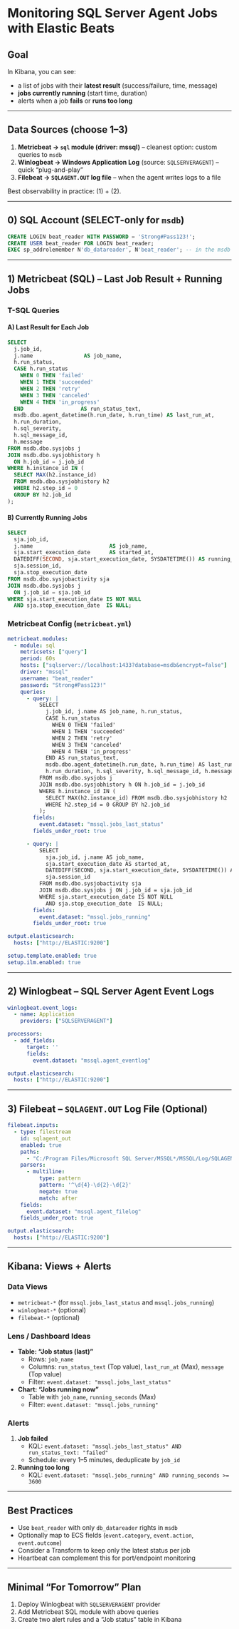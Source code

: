 # Monitoring SQL Server Agent Jobs with Elastic Beats

## Goal
In Kibana, you can see:
- a list of jobs with their **latest result** (success/failure, time, message)
- **jobs currently running** (start time, duration)
- alerts when a job **fails** or **runs too long**

---

## Data Sources (choose 1–3)
1. **Metricbeat → `sql` module (driver: mssql)** – cleanest option: custom queries to `msdb`
2. **Winlogbeat → Windows Application Log** (source: `SQLSERVERAGENT`) – quick “plug-and-play”
3. **Filebeat → `SQLAGENT.OUT` log file** – when the agent writes logs to a file

Best observability in practice: (1) + (2).

---

## 0) SQL Account (SELECT-only for `msdb`)
```sql
CREATE LOGIN beat_reader WITH PASSWORD = 'Strong#Pass123!';
CREATE USER beat_reader FOR LOGIN beat_reader;
EXEC sp_addrolemember N'db_datareader', N'beat_reader'; -- in the msdb database
```

---

## 1) Metricbeat (SQL) – Last Job Result + Running Jobs

### T-SQL Queries

#### A) Last Result for Each Job
```sql
SELECT 
  j.job_id,
  j.name                AS job_name,
  h.run_status,
  CASE h.run_status 
    WHEN 0 THEN 'failed' 
    WHEN 1 THEN 'succeeded' 
    WHEN 2 THEN 'retry' 
    WHEN 3 THEN 'canceled' 
    WHEN 4 THEN 'in_progress' 
  END                  AS run_status_text,
  msdb.dbo.agent_datetime(h.run_date, h.run_time) AS last_run_at,
  h.run_duration,
  h.sql_severity,
  h.sql_message_id,
  h.message
FROM msdb.dbo.sysjobs j
JOIN msdb.dbo.sysjobhistory h 
  ON h.job_id = j.job_id
WHERE h.instance_id IN (
  SELECT MAX(h2.instance_id)
  FROM msdb.dbo.sysjobhistory h2
  WHERE h2.step_id = 0
  GROUP BY h2.job_id
);
```

#### B) Currently Running Jobs
```sql
SELECT 
  sja.job_id,
  j.name                        AS job_name,
  sja.start_execution_date      AS started_at,
  DATEDIFF(SECOND, sja.start_execution_date, SYSDATETIME()) AS running_seconds,
  sja.session_id,
  sja.stop_execution_date
FROM msdb.dbo.sysjobactivity sja
JOIN msdb.dbo.sysjobs j 
  ON j.job_id = sja.job_id
WHERE sja.start_execution_date IS NOT NULL
  AND sja.stop_execution_date  IS NULL;
```

### Metricbeat Config (`metricbeat.yml`)
```yaml
metricbeat.modules:
  - module: sql
    metricsets: ["query"]
    period: 60s
    hosts: ["sqlserver://localhost:1433?database=msdb&encrypt=false"]
    driver: "mssql"
    username: "beat_reader"
    password: "Strong#Pass123!"
    queries:
      - query: |
          SELECT 
            j.job_id, j.name AS job_name, h.run_status,
            CASE h.run_status 
              WHEN 0 THEN 'failed' 
              WHEN 1 THEN 'succeeded' 
              WHEN 2 THEN 'retry' 
              WHEN 3 THEN 'canceled' 
              WHEN 4 THEN 'in_progress' 
            END AS run_status_text,
            msdb.dbo.agent_datetime(h.run_date, h.run_time) AS last_run_at,
            h.run_duration, h.sql_severity, h.sql_message_id, h.message
          FROM msdb.dbo.sysjobs j
          JOIN msdb.dbo.sysjobhistory h ON h.job_id = j.job_id
          WHERE h.instance_id IN (
            SELECT MAX(h2.instance_id) FROM msdb.dbo.sysjobhistory h2
            WHERE h2.step_id = 0 GROUP BY h2.job_id
          );
        fields:
          event.dataset: "mssql.jobs_last_status"
        fields_under_root: true

      - query: |
          SELECT 
            sja.job_id, j.name AS job_name,
            sja.start_execution_date AS started_at,
            DATEDIFF(SECOND, sja.start_execution_date, SYSDATETIME()) AS running_seconds,
            sja.session_id
          FROM msdb.dbo.sysjobactivity sja
          JOIN msdb.dbo.sysjobs j ON j.job_id = sja.job_id
          WHERE sja.start_execution_date IS NOT NULL
            AND sja.stop_execution_date  IS NULL;
        fields:
          event.dataset: "mssql.jobs_running"
        fields_under_root: true

output.elasticsearch:
  hosts: ["http://ELASTIC:9200"]

setup.template.enabled: true
setup.ilm.enabled: true
```

---

## 2) Winlogbeat – SQL Server Agent Event Logs
```yaml
winlogbeat.event_logs:
  - name: Application
    providers: ["SQLSERVERAGENT"]

processors:
  - add_fields:
      target: ''
      fields:
        event.dataset: "mssql.agent_eventlog"

output.elasticsearch:
  hosts: ["http://ELASTIC:9200"]
```

---

## 3) Filebeat – `SQLAGENT.OUT` Log File (Optional)
```yaml
filebeat.inputs:
  - type: filestream
    id: sqlagent_out
    enabled: true
    paths:
      - "C:/Program Files/Microsoft SQL Server/MSSQL*/MSSQL/Log/SQLAGENT.OUT*"
    parsers:
      - multiline:
          type: pattern
          pattern: '^\d{4}-\d{2}-\d{2}'
          negate: true
          match: after
    fields:
      event.dataset: "mssql.agent_filelog"
    fields_under_root: true

output.elasticsearch:
  hosts: ["http://ELASTIC:9200"]
```

---

## Kibana: Views + Alerts

### Data Views
- `metricbeat-*` (for `mssql.jobs_last_status` and `mssql.jobs_running`)
- `winlogbeat-*` (optional)
- `filebeat-*` (optional)

### Lens / Dashboard Ideas
- **Table: “Job status (last)”**
  - Rows: `job_name`
  - Columns: `run_status_text` (Top value), `last_run_at` (Max), `message` (Top value)
  - Filter: `event.dataset: "mssql.jobs_last_status"`
- **Chart: “Jobs running now”**
  - Table with `job_name`, `running_seconds` (Max)
  - Filter: `event.dataset: "mssql.jobs_running"`

### Alerts
1. **Job failed**
   - KQL: `event.dataset: "mssql.jobs_last_status" AND run_status_text: "failed"`
   - Schedule: every 1–5 minutes, deduplicate by `job_id`
2. **Running too long**
   - KQL: `event.dataset: "mssql.jobs_running" AND running_seconds >= 3600`

---

## Best Practices
- Use `beat_reader` with only `db_datareader` rights in `msdb`
- Optionally map to ECS fields (`event.category`, `event.action`, `event.outcome`)
- Consider a Transform to keep only the latest status per job
- Heartbeat can complement this for port/endpoint monitoring

---

## Minimal “For Tomorrow” Plan
1. Deploy Winlogbeat with `SQLSERVERAGENT` provider
2. Add Metricbeat SQL module with above queries
3. Create two alert rules and a “Job status” table in Kibana
